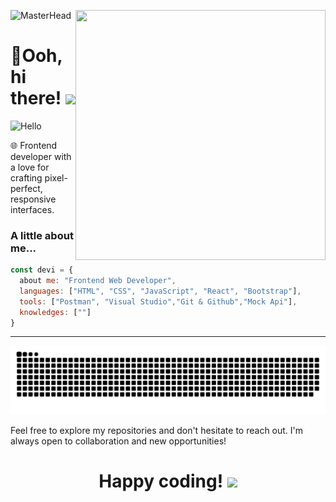 ![MasterHead](https://user-images.githubusercontent.com/74038190/241765440-80728820-e06b-4f96-9c9e-9df46f0cc0a5.gif)
<img align='right' src="https://cdn.dribbble.com/users/891352/screenshots/2831763/i-play-with-code.gif" width="400" height="400">

#  💫Ooh, hi there! <img src="https://github.com/TheDudeThatCode/TheDudeThatCode/blob/master/Assets/Hi.gif" width="40">
![Hello](https://readme-typing-svg.demolab.com?font=Fira+Code&pause=1000&width=435&lines=Hello%2C+i'm+OORKALADEVI)
<p>🌐 Frontend developer with a love for crafting pixel-perfect, responsive interfaces. </p>
   
### A little about me...  

```javascript
const devi = {
  about me: "Frontend Web Developer",
  languages: ["HTML", "CSS", "JavaScript", "React", "Bootstrap"],
  tools: ["Postman", "Visual Studio","Git & Github","Mock Api"],
  knowledges: [""]
}
```
---
<picture>
  <source
    media="(prefers-color-scheme: dark)"
    srcset="https://raw.githubusercontent.com/platane/snk/output/github-contribution-grid-snake-dark.svg"
  />
  <source
    media="(prefers-color-scheme: light)"
    srcset="https://raw.githubusercontent.com/platane/snk/output/github-contribution-grid-snake.svg"
  />
  <img
    alt="github contribution grid snake animation"
    src="https://raw.githubusercontent.com/platane/snk/output/github-contribution-grid-snake.svg"
  />
</picture>
<p>Feel free to explore my repositories and don't hesitate to reach out. I'm always open to collaboration and new opportunities!</p>
<h1 align="center">Happy coding! <img src="https://user-images.githubusercontent.com/74038190/213844263-a8897a51-32f4-4b3b-b5c2-e1528b89f6f3.png" width="40"></h1>
